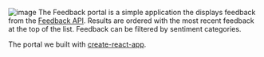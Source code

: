 ![image](https://user-images.githubusercontent.com/11197026/46587664-91b30d00-ca5d-11e8-9457-27696ea65372.png)
The Feedback portal is a simple application the displays feedback from the [Feedback API](https://github.com/patrickbrandt/fullstory-demo/tree/master/api). Results are ordered with the most recent feedback at the top of the list. Feedback can be filtered by sentiment categories.

The portal we built with [create-react-app](https://github.com/facebook/create-react-app).

